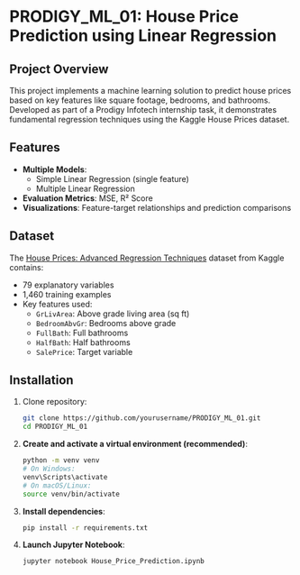 # PRODIGY_ML_01: House Price Prediction using Linear Regression

## Project Overview
This project implements a machine learning solution to predict house prices based on key features like square footage, bedrooms, and bathrooms. Developed as part of a Prodigy Infotech internship task, it demonstrates fundamental regression techniques using the Kaggle House Prices dataset.

## Features
- **Multiple Models**:
  - Simple Linear Regression (single feature)
  - Multiple Linear Regression
- **Evaluation Metrics**: MSE, R² Score
- **Visualizations**: Feature-target relationships and prediction comparisons

## Dataset
The [House Prices: Advanced Regression Techniques](https://www.kaggle.com/c/house-prices-advanced-regression-techniques/data) dataset from Kaggle contains:
- 79 explanatory variables
- 1,460 training examples
- Key features used:
  - `GrLivArea`: Above grade living area (sq ft)
  - `BedroomAbvGr`: Bedrooms above grade
  - `FullBath`: Full bathrooms
  - `HalfBath`: Half bathrooms
  - `SalePrice`: Target variable

## Installation
1. Clone repository:
   ```bash
   git clone https://github.com/yourusername/PRODIGY_ML_01.git
   cd PRODIGY_ML_01
2. **Create and activate a virtual environment (recommended)**:
   ```bash
   python -m venv venv
   # On Windows:
   venv\Scripts\activate
   # On macOS/Linux:
   source venv/bin/activate
3. **Install dependencies**:
   ```bash
   pip install -r requirements.txt
4. **Launch Jupyter Notebook**:
   ```bash
   jupyter notebook House_Price_Prediction.ipynb
